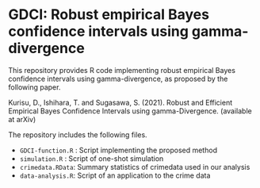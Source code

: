 # GDCI: Robust empirical Bayes confidence intervals using gamma-divergence

This repository provides R code implementing robust empirical Bayes confidence intervals using gamma-divergence, as proposed by the following paper.

Kurisu, D., Ishihara, T. and Sugasawa, S. (2021). Robust and Efficient Empirical Bayes Confidence Intervals using gamma-Divergence. (available at arXiv)

The repository includes the following files.

* `GDCI-function.R` : Script implementing the proposed method
* `simulation.R` : Script of one-shot simulation 
* `crimedata.RData`: Summary statistics of crimedata used in our analysis 
* `data-analysis.R`: Script of an application to the crime data






